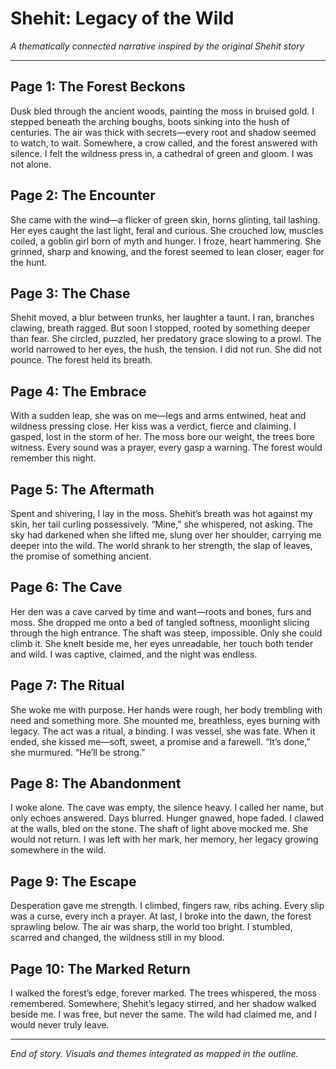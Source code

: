 # Shehit: Legacy of the Wild

*A thematically connected narrative inspired by the original Shehit story*

---

## Page 1: The Forest Beckons

Dusk bled through the ancient woods, painting the moss in bruised gold. I stepped beneath the arching boughs, boots sinking into the hush of centuries. The air was thick with secrets—every root and shadow seemed to watch, to wait. Somewhere, a crow called, and the forest answered with silence. I felt the wildness press in, a cathedral of green and gloom. I was not alone.

## Page 2: The Encounter

She came with the wind—a flicker of green skin, horns glinting, tail lashing. Her eyes caught the last light, feral and curious. She crouched low, muscles coiled, a goblin girl born of myth and hunger. I froze, heart hammering. She grinned, sharp and knowing, and the forest seemed to lean closer, eager for the hunt.

## Page 3: The Chase

Shehit moved, a blur between trunks, her laughter a taunt. I ran, branches clawing, breath ragged. But soon I stopped, rooted by something deeper than fear. She circled, puzzled, her predatory grace slowing to a prowl. The world narrowed to her eyes, the hush, the tension. I did not run. She did not pounce. The forest held its breath.

## Page 4: The Embrace

With a sudden leap, she was on me—legs and arms entwined, heat and wildness pressing close. Her kiss was a verdict, fierce and claiming. I gasped, lost in the storm of her. The moss bore our weight, the trees bore witness. Every sound was a prayer, every gasp a warning. The forest would remember this night.

## Page 5: The Aftermath

Spent and shivering, I lay in the moss. Shehit’s breath was hot against my skin, her tail curling possessively. “Mine,” she whispered, not asking. The sky had darkened when she lifted me, slung over her shoulder, carrying me deeper into the wild. The world shrank to her strength, the slap of leaves, the promise of something ancient.

## Page 6: The Cave

Her den was a cave carved by time and want—roots and bones, furs and moss. She dropped me onto a bed of tangled softness, moonlight slicing through the high entrance. The shaft was steep, impossible. Only she could climb it. She knelt beside me, her eyes unreadable, her touch both tender and wild. I was captive, claimed, and the night was endless.

## Page 7: The Ritual

She woke me with purpose. Her hands were rough, her body trembling with need and something more. She mounted me, breathless, eyes burning with legacy. The act was a ritual, a binding. I was vessel, she was fate. When it ended, she kissed me—soft, sweet, a promise and a farewell. “It’s done,” she murmured. “He’ll be strong.”

## Page 8: The Abandonment

I woke alone. The cave was empty, the silence heavy. I called her name, but only echoes answered. Days blurred. Hunger gnawed, hope faded. I clawed at the walls, bled on the stone. The shaft of light above mocked me. She would not return. I was left with her mark, her memory, her legacy growing somewhere in the wild.

## Page 9: The Escape

Desperation gave me strength. I climbed, fingers raw, ribs aching. Every slip was a curse, every inch a prayer. At last, I broke into the dawn, the forest sprawling below. The air was sharp, the world too bright. I stumbled, scarred and changed, the wildness still in my blood.

## Page 10: The Marked Return

I walked the forest’s edge, forever marked. The trees whispered, the moss remembered. Somewhere, Shehit’s legacy stirred, and her shadow walked beside me. I was free, but never the same. The wild had claimed me, and I would never truly leave.

---

*End of story. Visuals and themes integrated as mapped in the outline.*
